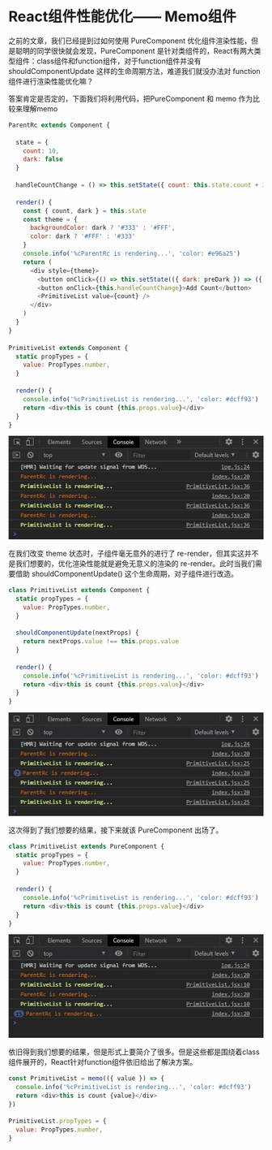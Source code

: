 # React组件性能优化—— Memo组件

之前的文章，我们已经提到过如何使用 PureComponent 优化组件渲染性能，但是聪明的同学很快就会发现，PureComponent 是针对类组件的，React有两大类型组件：class组件和function组件，对于function组件并没有 shouldComponentUpdate 这样的生命周期方法，难道我们就没办法对 function组件进行渲染性能优化嘛？

答案肯定是否定的，下面我们将利用代码，把PureComponent 和 memo 作为比较来理解memo

``` js
ParentRc extends Component {

  state = {
    count: 10,
    dark: false
  }

  handleCountChange = () => this.setState({ count: this.state.count + 1 })

  render() {
    const { count, dark } = this.state
    const theme = {
      backgroundColor: dark ? '#333' : '#FFF',
      color: dark ? '#FFF' : '#333'
    }
    console.info('%cParentRc is rendering...', 'color: #e96a25')
    return (
      <div style={theme}>
        <button onClick={() => this.setState(({ dark: preDark }) => ({ dark: !preDark }))}>Toggle theme</button>
        <button onClick={this.handleCountChange}>Add Count</button>
        <PrimitiveList value={count} />
      </div>
    )
  }
}

PrimitiveList extends Component {
  static propTypes = {
    value: PropTypes.number,
  }

  render() {
    console.info('%cPrimitiveList is rendering...', 'color: #dcff93')
    return <div>this is count {this.props.value}</div>
  }
}
```

![](../assets/20200804170513.png)

在我们改变 theme 状态时，子组件毫无意外的进行了 re-render，但其实这并不是我们想要的，优化渲染性能就是避免无意义的渲染的 re-render。此时当我们需要借助 shouldComponentUpdate() 这个生命周期，对子组件进行改造。

``` js
class PrimitiveList extends Component {
  static propTypes = {
    value: PropTypes.number,
  }

  shouldComponentUpdate(nextProps) {
    return nextProps.value !== this.props.value
  }

  render() {
    console.info('%cPrimitiveList is rendering...', 'color: #dcff93')
    return <div>this is count {this.props.value}</div>
  }
}
```

![](../assets/20200804170736.png)

这次得到了我们想要的结果，接下来就该 PureComponent 出场了。
``` js
class PrimitiveList extends PureComponent {
  static propTypes = {
    value: PropTypes.number,
  }

  render() {
    console.info('%cPrimitiveList is rendering...', 'color: #dcff93')
    return <div>this is count {this.props.value}</div>
  }
}
```
![](../assets/20200804171029.png)

依旧得到我们想要的结果，但是形式上要简介了很多。但是这些都是围绕着class组件展开的，React针对function组件依旧给出了解决方案。

``` js
const PrimitiveList = memo(({ value }) => {
  console.info('%cPrimitiveList is rendering...', 'color: #dcff93')
  return <div>this is count {value}</div>
})

PrimitiveList.propTypes = {
  value: PropTypes.number,
}
```